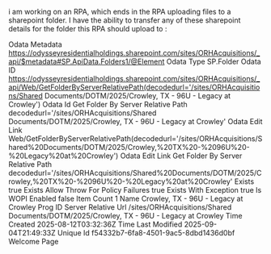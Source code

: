 i am working on an RPA, which ends in the RPA uploading files to a sharepoint folder. I have the ability to transfer any of these sharepoint details for the folder this RPA should upload to : 

Odata Metadata
https://odysseyresidentialholdings.sharepoint.com/sites/ORHAcquisitions/_api/$metadata#SP.ApiData.Folders1/@Element
Odata Type
SP.Folder
Odata ID
https://odysseyresidentialholdings.sharepoint.com/sites/ORHAcquisitions/_api/Web/GetFolderByServerRelativePath(decodedurl='/sites/ORHAcquisitions/Shared Documents/DOTM/2025/Crowley, TX - 96U - Legacy at Crowley')
Odata Id Get Folder By Server Relative Path
decodedurl='/sites/ORHAcquisitions/Shared Documents/DOTM/2025/Crowley, TX - 96U - Legacy at Crowley'
Odata Edit Link
Web/GetFolderByServerRelativePath(decodedurl='/sites/ORHAcquisitions/Shared%20Documents/DOTM/2025/Crowley,%20TX%20-%2096U%20-%20Legacy%20at%20Crowley')
Odata Edit Link Get Folder By Server Relative Path
decodedurl='/sites/ORHAcquisitions/Shared%20Documents/DOTM/2025/Crowley,%20TX%20-%2096U%20-%20Legacy%20at%20Crowley'
Exists
true
Exists Allow Throw For Policy Failures
true
Exists With Exception
true
Is WOPI Enabled
false
Item Count
1
Name
Crowley, TX - 96U - Legacy at Crowley
Prog ID
Server Relative Url
/sites/ORHAcquisitions/Shared Documents/DOTM/2025/Crowley, TX - 96U - Legacy at Crowley
Time Created
2025-08-12T03:32:36Z
Time Last Modified
2025-09-04T21:49:33Z
Unique Id
f54332b7-6fa8-4501-9ac5-8dbd1436d0bf
Welcome Page